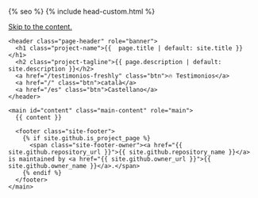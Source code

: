 <!DOCTYPE html>
<html lang="{{ site.lang | default: "en-US" }}">
  <head>
    <meta charset="UTF-8">

{% seo %}
    <link rel="preconnect" href="https://fonts.gstatic.com">
    <link rel="preload" href="https://fonts.googleapis.com/css?family=Open+Sans:400,700&display=swap" as="style" type="text/css" crossorigin>
    <meta name="viewport" content="width=device-width, initial-scale=1">
    <meta name="theme-color" content="#157878">
    <meta name="apple-mobile-web-app-status-bar-style" content="black-translucent">
    <meta name="description" content="{{ page.meta_description | default: site.description }}">
    <meta name="keywords" content="freshly,freshly cosmetics,cosmètica natural,cosmètica vegana,cosmètica cruelty-free, freshly ere, freshly ero">
    <title>{{ page.title | default: site.title }}</title>
    <link rel="stylesheet" href="{{ '/assets/css/style.css?v=' | append: site.github.build_revision | relative_url }}">
    {% include head-custom.html %}
  </head>
  <body>
    <a id="skip-to-content" href="#content">Skip to the content.</a>

    <header class="page-header" role="banner">
      <h1 class="project-name">{{  page.title | default: site.title }}</h1>
      <h2 class="project-tagline">{{ page.description | default: site.description }}</h2>
      <a href="/testimonios-freshly" class="btn">🔥 Testimonios</a>
      <a href="/" class="btn">català</a>
      <a href="/es" class="btn">Castellano</a>
    </header>

    <main id="content" class="main-content" role="main">
      {{ content }}

      <footer class="site-footer">
        {% if site.github.is_project_page %}
          <span class="site-footer-owner"><a href="{{ site.github.repository_url }}">{{ site.github.repository_name }}</a> is maintained by <a href="{{ site.github.owner_url }}">{{ site.github.owner_name }}</a>.</span>
        {% endif %}
      </footer>
    </main>
  </body>
</html>
